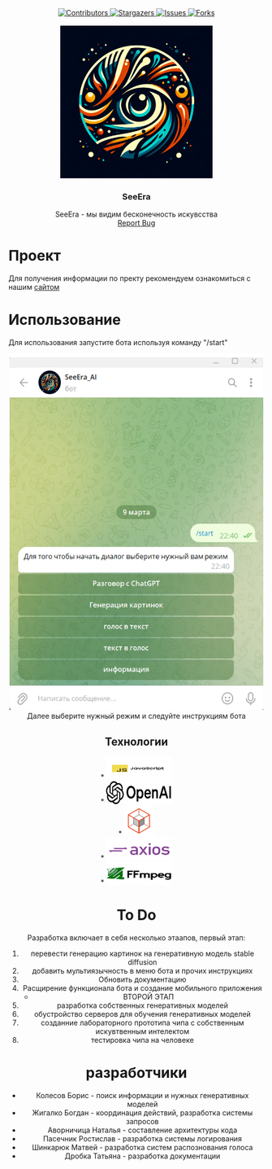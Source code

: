 <div align="center">
  <a href=" https://github.com/nothing126/SeeEra/graphs/contributors">
    <img src="https://img.shields.io/github/contributors/nothing126/SeeEra.svg?style=for-the-badge" alt="Contributors">
  </a>
  <a href="https://github.com/nothing126/SeeEra/stargazers">
    <img src="https://img.shields.io/github/stars/nothing126/SeeEra.svg?style=for-the-badge" alt="Stargazers">
  </a>
  <a href="https://github.com/nothing126/SeeEra/issues">
    <img src="https://img.shields.io/github/issues/nothing126/SeeEra.svg?style=for-the-badge" alt="Issues">
  </a>
  <a href="https://github.com/nothing126/SeeEra/network/members">
    <img src="https://img.shields.io/github/forks/nothing126/SeeEra.svg?style=for-the-badge" alt="Forks">
  </a>
</div>

 <!-- PROJECT LOGO -->
<br />
<div align="center">
  <a href="https://github.com/nothing126/">
    <img src="https://github.com/nothing126/SeeEra/blob/master/img/25686867444.png" alt="Logo" width="300" height="300">
  </a>

  <h3 align="center">SeeEra</h3>
  SeeEra - мы видим бесконечность искувсства 
    <br />
    <a href="https://t.me/Nonthing1571">Report Bug</a>
   
  </p>
</div>

# Проект

Для получения информации по пректу рекомендуем ознакомиться с нашим [сайтом](https://masterpiese.kesug.com/)

# Использование

Для использования запустите бота используя команду "/start"

<div align="center">
  <a href="https://github.com/nothing126/SeeEra/blob/master/img/seeEraMenu.png">
    <img src="https://github.com/nothing126/SeeEra/blob/master/img/seeEraMenu.png"  width="500" height= "700">
  </a>
  Далее выберите нужный режим и следуйте инструкциям бота

## Технологии 
   <div align="flex-start">
* <a href="https://github.com/nodejs">
    <img src="https://github.com/nothing126/openaihub/blob/master/img/js.jpg" alt="axios bage" width="130" height="45">
  </a>
  
  <div align="flex-start">
* <a href="https://github.com/openai/openai-node">
    <img src="https://github.com/nothing126/openaihub/blob/master/img/openai.png" alt="axios bage" width="130" height="45">
  </a>
  
  <div align="flex-start">
* <a href="https://github.com/telegraf/telegraf">
    <img src="https://github.com/nothing126/openaihub/blob/master/img/telegraf1.png" alt="axios bage" width="60" height="60">
  </a>
  
  <div align="flex-start">
* <a href="https://github.com/axios/axios">
    <img src="https://github.com/nothing126/openaihub/blob/master/img/axios.png" alt="axios bage" width="130" height="45">
  </a>
  
  <div align="flex-start">
* <a href="https://github.com/fluent-ffmpeg/node-fluent-ffmpeg">
    <img src="https://github.com/nothing126/openaihub/blob/master/img/ffmpeg.jpg" alt="axios bage" width="130" height="45">
  </a>

# To Do

Разработка включает в себя несколько этаапов, первый этап:

1. перевести генерацию картинок на генеративную модель stable diffusion
2. добавить мультиязычность в меню бота и прочих инструкциях
3. Обновить документацию
4. Расщирение функционала бота и создание мобильного приложения
   - ВТОРОЙ ЭТАП
1. разработка собственных генеративных моделей
2. обустройство серверов для обучения генеративных моделей
3. созданние лабораторного прототипа чипа с собственным искувтвенным интелектом
4. тестировка чипа на человеке

# разработчики
- Колесов Борис - поиск информации и нужных генеративных моделей
- Жигалко Богдан -  координация действий, разработка системы запросов
- Аворничица Наталья - составление архитектуры кода
- Пасечник Ростислав - разработка системы логирования
- Шинкарюк Матвей - разработка систем распознования голоса 
- Дробка Татьяна - разработка документации

[contributors-shield]:https://img.shields.io/github/contributors/nothing126/openaihub.svg?style=for-the-badge
[contributors-url]: https://github.com/nothing126/openaihub/graphs/contributors
[forks-shield]: https://img.shields.io/github/forks/nothing126/openaihub.svg?style=for-the-badge
[forks-url]:https://github.com/nothing126/openaihub/network/members
[stars-shield]: https://img.shields.io/github/stars/nothing126/openaihub.svg?style=for-the-badge
[stars-url]:https://github.com/nothing126/openaihub/stargazers
[issues-shield]:https://img.shields.io/github/issues/nothing126/openaihub.svg?style=for-the-badge
[issues-url]:https://github.com/nothing126/openaihub/issues
